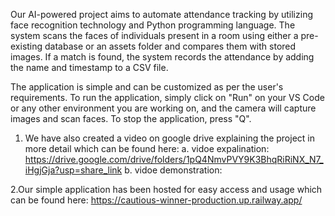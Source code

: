 Our AI-powered project aims to automate attendance tracking by utilizing face recognition technology and Python programming language. The system scans the faces of individuals present in a room using either a pre-existing database or an assets folder and compares them with stored images. If a match is found, the system records the attendance by adding the name and timestamp to a CSV file.

The application is simple and can be customized as per the user's requirements. To run the application, simply click on "Run" on your VS Code or any other environment you are working on, and the camera will capture images and scan faces. To stop the application, press "Q".

1. We have also created a video on google drive explaining the project in more detail which can be found here:
a. vidoe expalination: https://drive.google.com/drive/folders/1pQ4NmvPVY9K3BhqRiRiNX_N7_iHgjGja?usp=share_link
b. vidoe demonstration:


2.Our simple application has been hosted for easy access and usage which can be found here: https://cautious-winner-production.up.railway.app/




